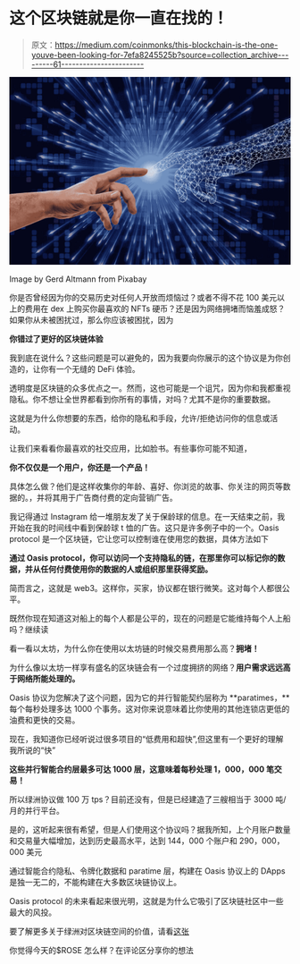 # 这个区块链就是你一直在找的！

> 原文：<https://medium.com/coinmonks/this-blockchain-is-the-one-youve-been-looking-for-7efa8245525b?source=collection_archive---------61----------------------->

![](img/57d0d9717580705986e25266209a9c89.png)

Image by Gerd Altmann from Pixabay

你是否曾经因为你的交易历史对任何人开放而烦恼过？或者不得不花 100 美元以上的费用在 dex 上购买你最喜欢的 NFTs 硬币？还是因为网络拥堵而恼羞成怒？如果你从未被困扰过，那么你应该被困扰，因为

**你错过了更好的区块链体验**

我到底在说什么？这些问题是可以避免的，因为我要向你展示的这个协议是为你创造的，让你有一个无缝的 DeFi 体验。

透明度是区块链的众多优点之一。然而，这也可能是一个诅咒，因为你和我都重视隐私。你不想让全世界都看到你所有的事情，对吗？尤其不是你的重要数据。

这就是为什么你想要的东西，给你的隐私和手段，允许/拒绝访问你的信息或活动。

让我们来看看你最喜欢的社交应用，比如脸书。有些事你可能不知道，

**你不仅仅是一个用户，你还是一个产品！**

具体怎么做？他们是这样收集你的年龄、喜好、你浏览的故事、你关注的网页等数据的。，并将其用于广告商付费的定向营销广告。

我记得通过 Instagram 给一堆朋友发了关于保龄球的信息。在一天结束之前，我开始在我的时间线中看到保龄球 t 恤的广告。这只是许多例子中的一个。Oasis protocol 是一个区块链，它让您可以控制谁在使用您的数据，具体方法如下

**通过 Oasis protocol，你可以访问一个支持隐私的链，在那里你可以标记你的数据，并从任何付费使用你的数据的人或组织那里获得奖励。**

简而言之，这就是 web3。这样你，买家，协议都在银行微笑。这对每个人都很公平。

既然你现在知道这对船上的每个人都是公平的，现在的问题是它能维持每个人上船吗？继续读

看一看以太坊，为什么你在使用以太坊链的时候交易费用那么高？**拥堵！**

为什么像以太坊一样享有盛名的区块链会有一个过度拥挤的网络？**用户需求远远高于网络所能处理的。**

Oasis 协议为您解决了这个问题，因为它的并行智能契约层称为 **paratimes，**每个每秒处理多达 1000 个事务。这对你来说意味着比你使用的其他连锁店更低的油费和更快的交易。

现在，我知道你已经听说过很多项目的“低费用和超快”,但这里有一个更好的理解我所说的“快”

**这些并行智能合约层最多可达 1000 层，这意味着每秒处理 1，000，000 笔交易！**

所以绿洲协议做 100 万 tps？目前还没有，但是已经建造了三艘相当于 3000 吨/月的并行平台。

是的，这听起来很有希望，但是人们使用这个协议吗？据我所知，上个月账户数量和交易量大幅增加，达到历史最高水平，达到 144，000 个账户和 290，000，000 美元

通过智能合约隐私、令牌化数据和 paratime 层，构建在 Oasis 协议上的 DApps 是独一无二的，不能构建在大多数区块链协议上。

Oasis protocol 的未来看起来很光明，这就是为什么它吸引了区块链社区中一些最大的风投。

要了解更多关于绿洲对区块链空间的价值，请看[这张](https://docs.oasis.dev/general/)

你觉得今天的$ROSE 怎么样？在评论区分享你的想法